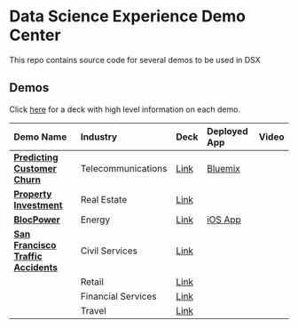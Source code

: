 # Data Science Experience Demo Center

This repo contains source code for several demos to be used in DSX

## Demos

Click [here]() for a deck with high level information on each demo.

|Demo Name|Industry|Deck|Deployed App| Video |
|:--------|:-------|:---|:-----------|:------|
|**[Predicting Customer Churn](predictCustomerChurn)** | Telecommunications | [Link]() | [Bluemix]() |
|**[Property Investment](propertyInvestment)**| Real Estate | [Link]() | |
|**[BlocPower]()**| Energy | [Link]() | [iOS App](https://itunes.apple.com/us/app/blocpower-analyze/id1161437091) |
|**[San Francisco Traffic Accidents](trafficAccidents)**| Civil Services | [Link]() | |
|**[]()**| Retail | [Link]() | |
|**[]()**| Financial Services | [Link]() | |
|**[]()**| Travel | [Link]() | |